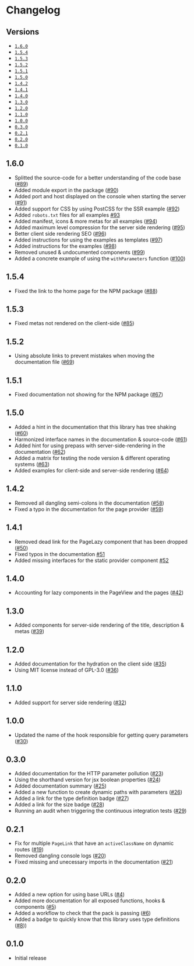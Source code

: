 # Changelog

## Versions

- [`1.6.0`](#160)
- [`1.5.4`](#154)
- [`1.5.3`](#153)
- [`1.5.2`](#152)
- [`1.5.1`](#151)
- [`1.5.0`](#150)
- [`1.4.2`](#142)
- [`1.4.1`](#141)
- [`1.4.0`](#140)
- [`1.3.0`](#130)
- [`1.2.0`](#120)
- [`1.1.0`](#110)
- [`1.0.0`](#100)
- [`0.3.0`](#030)
- [`0.2.1`](#021)
- [`0.2.0`](#020)
- [`0.1.0`](#010)

## 1.6.0

- Splitted the source-code for a better understanding of the code base ([#89](https://github.com/aminnairi/preact-page/pull/89))
- Added module export in the package ([#90](https://github.com/aminnairi/preact-page/pull/90))
- Added port and host displayed on the console when starting the server ([#91](https://github.com/aminnairi/preact-page/pull/91))
- Added support for CSS by using PostCSS for the SSR example ([#92](https://github.com/aminnairi/preact-page/pull/92))
- Added `robots.txt` files for all examples [#93](https://github.com/aminnairi/preact-page/pull/93)
- Added manifest, icons & more metas for all examples ([#94](https://github.com/aminnairi/preact-page/pull/94))
- Added maximum level compression for the server side rendering ([#95](https://github.com/aminnairi/preact-page/pull/95))
- Better client side rendering SEO ([#96](https://github.com/aminnairi/preact-page/pull/96))
- Added instructions for using the examples as templates ([#97](https://github.com/aminnairi/preact-page/pull/97))
- Added instructions for the examples ([#98](https://github.com/aminnairi/preact-page/pull/98))
- Removed unused & undocumented components ([#99](https://github.com/aminnairi/preact-page/pull/99))
- Added a concrete example of using the `withParameters` function ([#100](https://github.com/aminnairi/preact-page/pull/100))

## 1.5.4

- Fixed the link to the home page for the NPM package ([#88](https://github.com/aminnairi/preact-page/pull/88))

## 1.5.3

- Fixed metas not rendered on the client-side ([#85](https://github.com/aminnairi/preact-page/pull/85))

## 1.5.2

- Using absolute links to prevent mistakes when moving the documentation file ([#69](https://github.com/aminnairi/preact-page/pull/69))

## 1.5.1

- Fixed documentation not showing for the NPM package ([#67](https://github.com/aminnairi/preact-page/pull/67))

## 1.5.0

- Added a hint in the documentation that this library has tree shaking ([#60](https://github.com/aminnairi/preact-page/pull/60))
- Harmonized interface names in the documentation & source-code ([#61](https://github.com/aminnairi/preact-page/pull/61))
- Added hint for using prepass with server-side-rendering in the documentation ([#62](https://github.com/aminnairi/preact-page/pull/62))
- Added a matrix for testing the node version & different operating systems ([#63](https://github.com/aminnairi/preact-page/pull/63))
- Added examples for client-side and server-side rendering ([#64](https://github.com/aminnairi/preact-page/pull/64))

## 1.4.2

- Removed all dangling semi-colons in the documentation ([#58](https://github.com/aminnairi/preact-page/pull/58))
- Fixed a typo in the documentation for the page provider ([#59](https://github.com/aminnairi/preact-page/pull/59))

## 1.4.1

- Removed dead link for the PageLazy component that has been dropped ([#50](https://github.com/aminnairi/preact-page/pull/50))
- Fixed typos in the documentation [#51](https://github.com/aminnairi/preact-page/pull/51)
- Added missing interfaces for the static provider component [#52](https://github.com/aminnairi/preact-page/pull/52)

## 1.4.0

- Accounting for lazy components in the PageView and the pages ([#42](https://github.com/aminnairi/preact-page/pull/42))

## 1.3.0

- Added components for server-side rendering of the title, description & metas ([#39](https://github.com/aminnairi/preact-page/pull/39))

## 1.2.0

- Added documentation for the hydration on the client side ([#35](https://github.com/aminnairi/preact-page/pull/35))
- Using MIT license instead of GPL-3.0 ([#36](https://github.com/aminnairi/preact-page/pull/36))

## 1.1.0

- Added support for server side rendering ([#32](https://github.com/aminnairi/preact-page/pull/32))

## 1.0.0

- Updated the name of the hook responsible for getting query parameters ([#30](https://github.com/aminnairi/preact-page/pull/30))

## 0.3.0

- Added documentation for the HTTP parameter pollution ([#23](https://github.com/aminnairi/preact-page/pull/23))
- Using the shorthand version for jsx boolean properties ([#24](https://github.com/aminnairi/preact-page/pull/24))
- Added documentation summary ([#25](https://github.com/aminnairi/preact-page/pull/25))
- Added a new function to create dynamic paths with parameters ([#26](https://github.com/aminnairi/preact-page/pull/26))
- Added a link for the type definition badge ([#27](https://github.com/aminnairi/preact-page/pull/27))
- Added a link for the size badge ([#28](https://github.com/aminnairi/preact-page/pull/28))
- Running an audit when triggering the continuous integration tests ([#29](https://github.com/aminnairi/preact-page/pull/29))

## 0.2.1

- Fix for multiple `PageLink` that have an `activeClassName` on dynamic routes ([#19](https://github.com/aminnairi/preact-page/pull/19))
- Removed dangling console logs ([#20](https://github.com/aminnairi/preact-page/pull/20))
- Fixed missing and unecessary imports in the documentation ([#21](https://github.com/aminnairi/preact-page/pull/21))

## 0.2.0

- Added a new option for using base URLs ([#4](https://github.com/aminnairi/preact-page/pull/4))
- Added more documentation for all exposed functions, hooks & components ([#5](https://github.com/aminnairi/preact-page/pull/5))
- Added a workflow to check that the pack is passing ([#6](https://github.com/aminnairi/preact-page/pull/6))
- Added a badge to quickly know that this library uses type definitions ([#8](https://github.com/aminnairi/preact-page/pull/8)))

## 0.1.0

- Initial release
